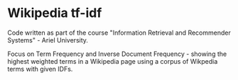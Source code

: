 # Wikipedia tf-idf
 Code written as part of the course "Information Retrieval and Recommender Systems" - Ariel University. 
 
 Focus on Term Frequency and Inverse Document Frequency - showing the highest weighted terms in a Wikipedia page using a corpus of Wikpedia terms with given IDFs.  
